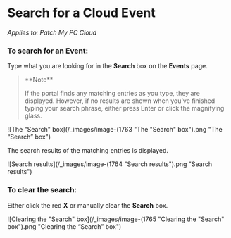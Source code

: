 # Search for a Cloud Event

_Applies to: Patch My PC Cloud_

### To search for an Event:

Type what you are looking for in the **Search** box on the **Events** page.

<blockquote class="wp-block-quote">
<p>**Note**</p>
<p>If the portal finds any matching entries as you type, they are displayed. However, if no results are shown when you’ve finished typing your search phrase, either press Enter or click the magnifying glass.</p>
</blockquote>

![The "Search" box](/_images/image-(1763 "The \"Search\" box").png "The “Search” box")

The search results of the matching entries is displayed.

![Search results](/_images/image-(1764 "Search results").png "Search results")

### To clear the search:

Either click the red **X** or manually clear the **Search** box.

![Clearing the "Search" box](/_images/image-(1765 "Clearing the \"Search\" box").png "Clearing the “Search” box")